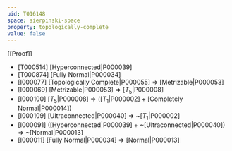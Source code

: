 ```yaml
---
uid: T016148
space: sierpinski-space
property: topologically-complete
value: false
---
```

[[Proof]]

* [T000514] [Hyperconnected|P000039]
* [T000874] [Fully Normal|P000034]
* [I000077] [Topologically Complete|P000055] => [Metrizable|P000053]
* [I000069] [Metrizable|P000053] => [$T_5$|P000008]
* [I000100] [$T_5$|P000008] => ([$T_1$|P000002] + [Completely Normal|P000014])
* [I000109] [Ultraconnected|P000040] => ~[$T_1$|P000002]
* [I000091] ([Hyperconnected|P000039] + ~[Ultraconnected|P000040]) => ~[Normal|P000013]
* [I000011] [Fully Normal|P000034] => [Normal|P000013]


